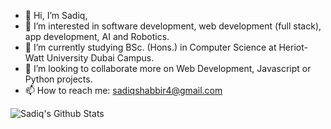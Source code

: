 - 👋 Hi, I’m Sadiq,
- 👀 I’m interested in software development, web development (full stack), app development, AI and Robotics.
- 🌱 I’m currently studying BSc. (Hons.) in Computer Science at Heriot-Watt University Dubai Campus.
- 💞️ I’m looking to collaborate more on Web Development, Javascript or Python projects.
- 📫 How to reach me: sadiqshabbir4@gmail.com

![Sadiq's Github Stats](https://github-readme-stats.vercel.app/api?username=msadiq10&show_icons=true)

<!---
msadiq10/msadiq10 is a ✨ special ✨ repository because its `README.md` (this file) appears on your GitHub profile.
You can click the Preview link to take a look at your changes.
--->

